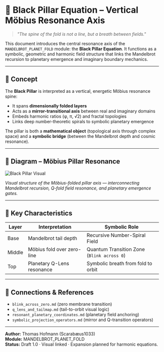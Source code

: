 # 🖤 Black Pillar Equation – Vertical Möbius Resonance Axis

> *"The spine of the fold is not a line, but a breath between fields."*

This document introduces the central resonance axis of the `MANDELBROT_PLANET_FOLD` module: the **Black Pillar Equation**. It functions as a symbolic, geometric and harmonic field structure that links the Mandelbrot recursion to planetary emergence and imaginary boundary mechanics.

---

## 🧠 Concept

The **Black Pillar** is interpreted as a vertical, energetic Möbius resonance spine:

- It spans **dimensionally folded layers**
- Acts as a **mirror-transitional axis** between real and imaginary domains
- Embeds harmonic ratios (φ, π, √2) and fractal topologies
- Links deep number-theoretic spirals to symbolic planetary emergence

The pillar is both a **mathematical object** (topological axis through complex space) and a **symbolic bridge** (between the Mandelbrot depth and cosmic resonance).

---

## 📐 Diagram – Möbius Pillar Resonance

![Black Pillar Visual](./visuals/black_pillar_resonance_diagram.png)

*Visual structure of the Möbius-folded pillar axis — interconnecting Mandelbrot recursion, Q-fold field resonance, and planetary emergence gates.*

---

## 📏 Key Characteristics

| Layer | Interpretation                                      | Symbolic Role                            |
|-------|------------------------------------------------------|-------------------------------------------|
| Base  | Mandelbrot tail depth                               | Recursive Number-Spiral Field             |
| Middle| Möbius fold over zero-line                          | Quantum Transition Zone (`Blink across 0`)|
| Top   | Planetary Q-Lens resonance                          | Symbolic breath from fold to orbit        |

---

## 📎 Connections & References

- `blink_across_zero.md` (zero membrane transition)
- `q_lens_and_tailmap.md` (tail-to-orbit visual logic)
- `resonant_planetary_coordinates.md` (planetary field anchoring)
- `symbolic_projection_operators.md` (mirror and Q-transition operators)

---

**Author:** Thomas Hofmann (Scarabæus1033)  
**Module:** MANDELBROT_PLANET_FOLD  
**Status:** Draft 1.0 · Visual linked · Expansion planned for harmonic equations.
